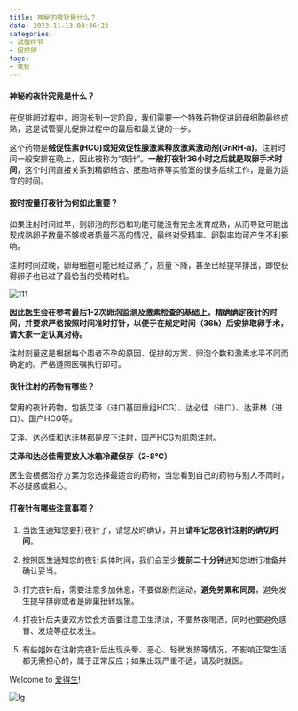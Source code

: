 ```yaml
---
title: 神秘的夜针是什么？
date: 2023-11-13 09:36:22
categories:
- 试管环节
- 促排卵
tags:
- 夜针
---
```


#### 神秘的夜针究竟是什么？

在促排卵过程中，卵泡长到一定阶段，我们需要一个特殊药物促进卵母细胞最终成熟，这是试管婴儿促排过程中的最后和最关键的一步。  
<!--more-->
这个药物是**绒促性素(HCG)或短效促性腺激素释放激素激动剂(GnRH-a)**，注射时间一般安排在晚上，因此被称为“夜针”。**一般打夜针36小时之后就是取卵手术时间**，这个时间直接关系到精卵结合、胚胎培养等实验室的很多后续工作，是最为适宜的时间。

#### 按时按量打夜针为何如此重要？

如果注射时间过早，则卵泡的形态和功能可能没有完全发育成熟，从而导致可能出现成熟卵子数量不够或者质量不高的情况，最终对受精率、卵裂率均可产生不利影响。

注射时间过晚，卵母细胞可能已经过熟了，质量下降，甚至已经提早排出，即使获得卵子也已过了最恰当的受精时机。

![111](https://ooo.0x0.ooo/2023/11/14/OeLcXG.jpg)

**因此医生会在参考最后1-2次卵泡监测及激素检查的基础上，精确确定夜针的时间，并要求严格按照时间准时打针，以便于在规定时间（36h）后安排取卵手术，请大家一定认真对待。**

注射剂量这是根据每个患者不孕的原因、促排的方案、卵泡个数和激素水平不同而确定的。严格遵照医嘱执行即可。

#### 夜针注射的药物有哪些？

常用的夜针药物，包括艾泽（进口基因重组HCG）、达必佳（进口）、达菲林（进口）、国产HCG等。

艾泽、达必佳和达菲林都是皮下注射，国产HCG为肌肉注射。

**艾泽和达必佳需要放入冰箱冷藏保存（2-8℃）**

医生会根据治疗方案为您选择最适合的药物，当您看到自己的药物与别人不同时，不必疑惑或担心。

#### 打夜针有哪些注意事项？

1. 当医生通知您要打夜针了，请您及时确认，并且**请牢记您夜针注射的确切时间**。

2. 按照医生通知您的夜针具体时间，我们会至少**提前二十分钟**通知您进行准备并确认妥当。

3. 打完夜针后，需要注意多加休息，不要做剧烈运动，**避免劳累和同房**，避免发生提早排卵或者是卵巢扭转现象。

4. 打夜针后夫妻双方饮食方面要注意卫生清淡，不要熬夜喝酒，同时也要避免感冒、发烧等症状发生。

5. 有些姐妹在注射完夜针后出现头晕、恶心、轻微发热等情况，不影响正常生活都无需担心的，属于正常反应；如果出现严重不适，请及时就医。

Welcome to [爱得生](https://hexo.io/)! 

![lg](https://ooo.0x0.ooo/2023/11/13/OePZKg.png)